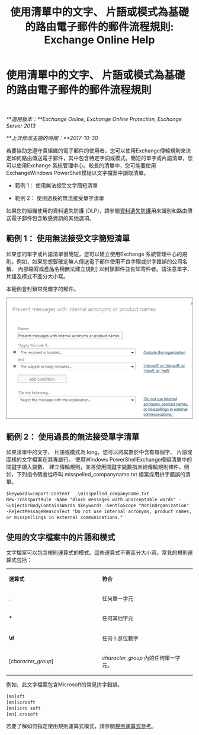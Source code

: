 ﻿---
title: '使用清單中的文字、 片語或模式為基礎的路由電子郵件的郵件流程規則: Exchange Online Help'
TOCTitle: 使用清單中的文字、 片語或模式為基礎的路由電子郵件的郵件流程規則
ms:assetid: 4c5bee1b-58b5-4152-baef-86fa103050ae
ms:mtpsurl: https://technet.microsoft.com/zh-tw/library/Dn951131(v=EXCHG.150)
ms:contentKeyID: 65210905
ms.date: 05/23/2018
mtps_version: v=EXCHG.150
ms.translationtype: MT
---

# 使用清單中的文字、 片語或模式為基礎的路由電子郵件的郵件流程規則

 

_**適用版本：**Exchange Online, Exchange Online Protection, Exchange Server 2013_

_**上次修改主題的時間：**2017-10-30_

若要協助您遵守貴組織的電子郵件的使用者，您可以使用Exchange傳輸規則來決定如何路由傳送電子郵件，其中包含特定字詞或模式。簡短的單字或片語清單，您可以使用Exchange 系統管理中心。較長的清單中，您可能要使用ExchangeWindows PowerShell模組以文字檔案中讀取清單。

  - 範例 1： 使用無法接受文字簡短清單

  - 範例 2： 使用過長的無法接受單字清單

如果您的組織使用的資料遺失防護 (DLP)，請參閱[資料遺失防護](technical-overview-of-dlp-data-loss-prevention-in-exchange.md)用來識別和路由傳送電子郵件包含敏感資訊的其他選項。

## 範例 1： 使用無法接受文字簡短清單

如果您的單字或片語清單很簡短，您可以建立使用Exchange 系統管理中心的規則。例如，如果您想要確定無人傳送電子郵件使用不良字眼或拼字錯誤的公司名稱、 內部縮寫或產品名稱無法建立規則\] 以封鎖郵件並告知寄件者。請注意單字、 片語及模式不區分大小寫。

本範例會封鎖常見錯字的郵件。

![顯示根據文字模式封鎖訊息的規則](images/Dn951131.a8489cbb-be59-4890-ae30-1431703eeb88(EXCHG.150).png "顯示根據文字模式封鎖訊息的規則")

## 範例 2： 使用過長的無法接受單字清單

如果清單中的文字、 片語或模式為 long，您可以將其置於中含有每個字、 片語或圖樣的文字檔案在其專屬行。 使用Windows PowerShellExchange模組清單中的關鍵字讀入變數、 建立傳輸規則，並將使用關鍵字變數指派給傳輸規則條件。例如，下列指令碼會從呼叫 misspelled\_companyname.txt 檔案採用拼字錯誤的清單。

    $keywords=Import-Content  .\misspelled_companyname.txt
    New-TransportRule -Name "Block messages with unacceptable words" -SubjectOrBodyContainsWords $keywords -SentToScope "NotInOrganization" -RejectMessageReasonText "Do not use internal acronyms, product names, or misspellings in external communications."

## 使用的文字檔案中的片語和模式

文字檔案可以包含規則運算式的模式。這些運算式不需區分大小寫。常見的規則運算式包括：


<table>
<colgroup>
<col style="width: 50%" />
<col style="width: 50%" />
</colgroup>
<tbody>
<tr class="odd">
<td><p><strong>運算式</strong></p></td>
<td><p><strong>符合</strong></p></td>
</tr>
<tr class="even">
<td><p><strong>.</strong></p></td>
<td><p>任何單一字元</p></td>
</tr>
<tr class="odd">
<td><p><strong>*</strong></p></td>
<td><p>任何其他字元</p></td>
</tr>
<tr class="even">
<td><p><strong>\d</strong></p></td>
<td><p>任何十進位數字</p></td>
</tr>
<tr class="odd">
<td><p>[<em>character_group</em>]</p></td>
<td><p><em>character_group</em> 內的任何單一字元。</p></td>
</tr>
</tbody>
</table>


例如，此文字檔案包含Microsoft的常見拼字錯誤。

    [mn]sft
    [mn]icrosft
    [mn]icro soft
    [mn].crosoft

若要了解如何指定使用規則運算式模式，請參閱[規則運算式參考](https://go.microsoft.com/fwlink/p/?linkid=532394)。

